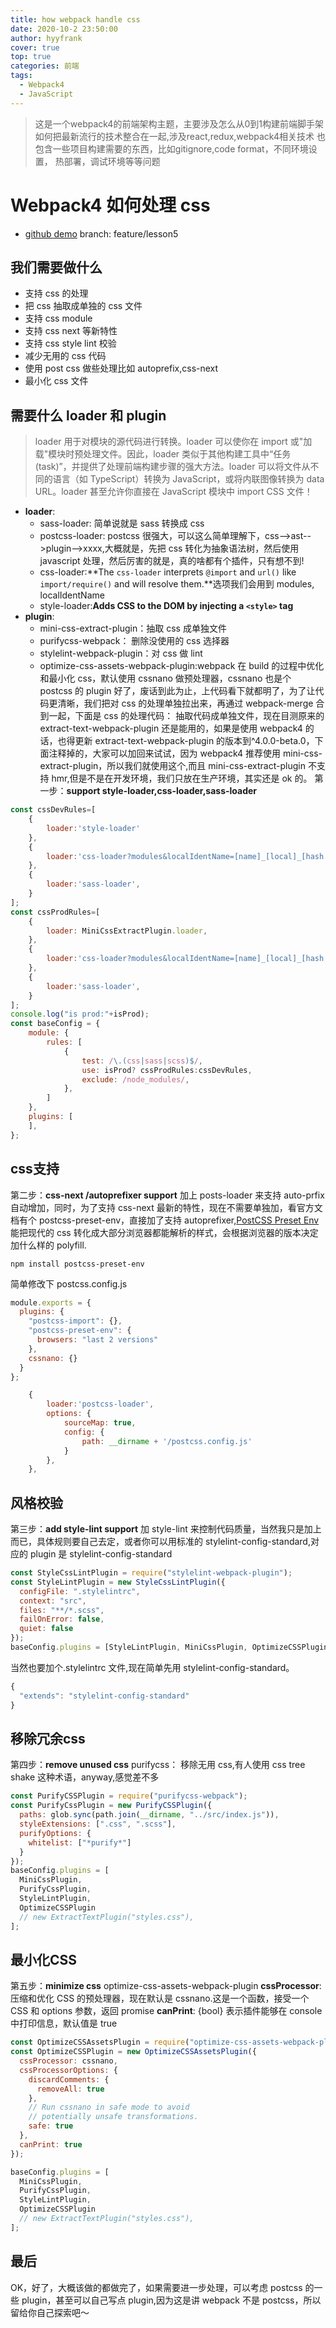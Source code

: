 ```yaml
---
title: how webpack handle css
date: 2020-10-2 23:50:00
author: hyyfrank
cover: true
top: true
categories: 前端
tags:
  - Webpack4
  - JavaScript
---
```


> 这是一个webpack4的前端架构主题，主要涉及怎么从0到1构建前端脚手架
> 如何把最新流行的技术整合在一起,涉及react,redux,webpack4相关技术
> 也包含一些项目构建需要的东西，比如gitignore,code format，不同环境设置，
> 热部署，调试环境等等问题


# Webpack4 如何处理 css

- [github demo](https://github.com/hyyfrank/webpack4) branch: feature/lesson5

## 我们需要做什么
  - 支持 css 的处理
  - 把 css 抽取成单独的 css 文件
  - 支持 css module
  - 支持 css next 等新特性
  - 支持 css style lint 校验
  - 减少无用的 css 代码
  - 使用 post css 做些处理比如 autoprefix,css-next
  - 最小化 css 文件
## 需要什么 loader 和 plugin
  > loader 用于对模块的源代码进行转换。loader 可以使你在 import 或"加载"模块时预处理文件。因此，loader 类似于其他构建工具中“任务(task)”，并提供了处理前端构建步骤的强大方法。loader 可以将文件从不同的语言（如 TypeScript）转换为 JavaScript，或将内联图像转换为 data URL。loader 甚至允许你直接在 JavaScript 模块中 import CSS 文件！
  - **loader**:
    - sass-loader: 简单说就是 sass 转换成 css
    - postcss-loader: postcss 很强大，可以这么简单理解下，css-->ast-->plugin-->xxxx,大概就是，先把 css 转化为抽象语法树，然后使用 javascript 处理，然后厉害的就是，真的啥都有个插件，只有想不到!
    - css-loader:**The `css-loader` interprets `@import` and `url()` like `import/require()` and will resolve them.**选项我们会用到 modules, localIdentName
    - style-loader:**Adds CSS to the DOM by injecting a `<style>` tag**
  - **plugin**:
    - mini-css-extract-plugin：抽取 css 成单独文件
    - purifycss-webpack： 删除没使用的 css 选择器
    - stylelint-webpack-plugin：对 css 做 lint
    - optimize-css-assets-webpack-plugin:webpack 在 build 的过程中优化和最小化 css，默认使用 cssnano 做预处理器，cssnano 也是个 postcss 的 plugin
好了，废话到此为止，上代码看下就都明了，为了让代码更清晰，我们把对 css 的处理单独拉出来，再通过 webpack-merge 合到一起，下面是 css 的处理代码：
抽取代码成单独文件，现在目测原来的 extract-text-webpack-plugin 还是能用的，如果是使用 webpack4 的话，也得更新 extract-text-webpack-plugin 的版本到^4.0.0-beta.0，下面注释掉的，大家可以加回来试试，因为 webpack4 推荐使用 mini-css-extract-plugin，所以我们就使用这个,而且 mini-css-extract-plugin 不支持 hmr,但是不是在开发环境，我们只放在生产环境，其实还是 ok 的。
第一步：**support style-loader,css-loader,sass-loader**
```javascript
const cssDevRules=[
    {
        loader:'style-loader'
    },
    {
        loader:'css-loader?modules&localIdentName=[name]_[local]_[hash:base64:5]',
    },
    {
        loader:'sass-loader',
    }
];
const cssProdRules=[
    {
        loader: MiniCssExtractPlugin.loader,
    },
    {
        loader:'css-loader?modules&localIdentName=[name]_[local]_[hash:base64:5]',
    },
    {
        loader:'sass-loader',
    }
];
console.log("is prod:"+isProd);
const baseConfig = {
    module: {
        rules: [
            {
                test: /\.(css|sass|scss)$/,
                use: isProd? cssProdRules:cssDevRules,
                exclude: /node_modules/,
            },
        ]
    },
    plugins: [
    ],
};
```
## css支持
第二步：**css-next /autoprefixer support**
加上 posts-loader 来支持 auto-prfix 自动增加，同时，为了支持 css-next 最新的特性，现在不需要单独加，看官方文档有个 postcss-preset-env，直接加了支持 autoprefixer,[PostCSS Preset Env](https://github.com/csstools/postcss-preset-env) 能把现代的 css 转化成大部分浏览器都能解析的样式，会根据浏览器的版本决定加什么样的 polyfill.
```shell script
npm install postcss-preset-env
```
简单修改下 postcss.config.js
```javascript
module.exports = {
  plugins: {
    "postcss-import": {},
    "postcss-preset-env": {
      browsers: "last 2 versions"
    },
    cssnano: {}
  }
};
```
```javascript
    {
        loader:'postcss-loader',
        options: {
            sourceMap: true,
            config: {
                path: __dirname + '/postcss.config.js'
            }
        },
    },
```

## 风格校验
第三步：**add style-lint support**
加 style-lint 来控制代码质量，当然我只是加上而已，具体规则要自己去定，或者你可以用标准的 stylelint-config-standard,对应的 plugin 是 stylelint-config-standard

```javascript
const StyleCssLintPlugin = require("stylelint-webpack-plugin");
const StyleLintPlugin = new StyleCssLintPlugin({
  configFile: ".stylelintrc",
  context: "src",
  files: "**/*.scss",
  failOnError: false,
  quiet: false
});
baseConfig.plugins = [StyleLintPlugin, MiniCssPlugin, OptimizeCSSPlugin];
```
当然也要加个.stylelintrc 文件,现在简单先用 stylelint-config-standard。
```javascript
{
  "extends": "stylelint-config-standard"
}
```
## 移除冗余css
第四步：**remove unused css**
purifycss： 移除无用 css,有人使用 css tree shake 这种术语，anyway,感觉差不多
```javascript
const PurifyCSSPlugin = require("purifycss-webpack");
const PurifyCssPlugin = new PurifyCSSPlugin({
  paths: glob.sync(path.join(__dirname, "../src/index.js")),
  styleExtensions: [".css", ".scss"],
  purifyOptions: {
    whitelist: ["*purify*"]
  }
});
baseConfig.plugins = [
  MiniCssPlugin,
  PurifyCssPlugin,
  StyleLintPlugin,
  OptimizeCSSPlugin
  // new ExtractTextPlugin("styles.css"),
];
```
## 最小化CSS
第五步：**minimize css**
optimize-css-assets-webpack-plugin
**cssProcessor**: 压缩和优化 CSS 的预处理器，现在默认是 cssnano.这是一个函数，接受一个 CSS 和 options 参数，返回 promise
**canPrint**: {bool} 表示插件能够在 console 中打印信息，默认值是 true
```javascript
const OptimizeCSSAssetsPlugin = require("optimize-css-assets-webpack-plugin");
const OptimizeCSSPlugin = new OptimizeCSSAssetsPlugin({
  cssProcessor: cssnano,
  cssProcessorOptions: {
    discardComments: {
      removeAll: true
    },
    // Run cssnano in safe mode to avoid
    // potentially unsafe transformations.
    safe: true
  },
  canPrint: true
});

baseConfig.plugins = [
  MiniCssPlugin,
  PurifyCssPlugin,
  StyleLintPlugin,
  OptimizeCSSPlugin
  // new ExtractTextPlugin("styles.css"),
];
```
## 最后
OK，好了，大概该做的都做完了，如果需要进一步处理，可以考虑 postcss 的一些 plugin，甚至可以自己写点 plugin,因为这是讲 webpack 不是 postcss，所以留给你自己探索吧～
